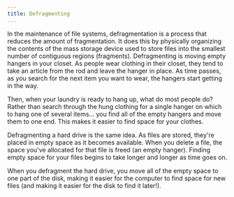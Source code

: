 ```yaml
---
title: Defragmenting
...
```


<Definition source="Wikipedia">
  In the maintenance of file systems, defragmentation is a process that reduces
  the amount of fragmentation. It does this by physically organizing the
  contents of the mass storage device used to store files into the smallest
  number of contiguous regions (fragments).
</Definition>

<Metaphor id="hangers">
  <M4Title>Defragmenting is moving empty hangers in your closet.</M4Title>
  As people wear clothing in their closet, they tend to take an article from the
  rod and leave the hanger in place.  As time passes, as you search for the next
  item you want to wear, the hangers start getting in the way.

  Then, when your laundry is ready to hang up, what do most people do?  Rather
  than search through the hung clothing for a single hanger on which to hang one
  of several items... you find all of the empty hangers and move them to one end.
  This makes it easier to find space for your clothes.

  Defragmenting a hard drive is the same idea.  As files are stored, they're
  placed in empty space as it becomes available.  When you delete a file, the
  space you've allocated for that file is freed (an empty hanger).  Finding empty
  space for your files begins to take longer and longer as time goes on.

  When you defragment the hard drive, you move all of the empty space to one part
  of the disk, making it easier for the computer to find space for new files
  (and making it easier for the disk to find it later!).
  <M4Author handle="livlihood" href="#" />
</Metaphor>
